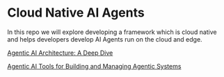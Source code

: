 # Cloud Native AI Agents

In this repo we will explore developing a framework which is cloud native and helps developers develop AI Agents run on the cloud and edge.

[Agentic AI Architecture: A Deep Dive](https://markovate.com/blog/agentic-ai-architecture/)

[Agentic AI Tools for Building and Managing Agentic Systems](https://thenewstack.io/agentic-ai-tools-for-building-and-managing-agentic-systems/)
